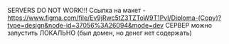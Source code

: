SERVERS DO NOT WORK!!!
Ссылка на макет - https://www.figma.com/file/Ev9jRwc5tZ3TZToW9T1PvI/Diploma-(Copy)?type=design&node-id=37056%3A26094&mode=dev
СЕРВЕР можно запустить ЛОКАЛЬНО (был домен, но денег нет содержать)
